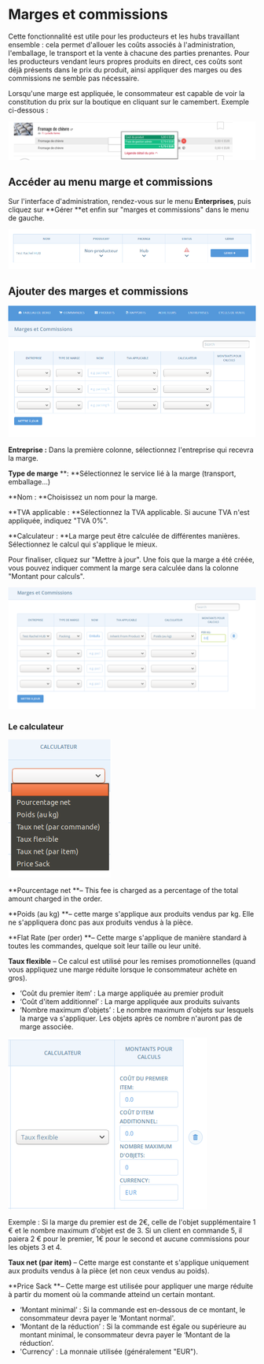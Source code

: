 # Marges et commissions

Cette fonctionnalité est utile pour les producteurs et les hubs travaillant ensemble : cela permet d'allouer les coûts associés à l'administration, l'emballage, le transport et la vente à chacune des parties prenantes. Pour les producteurs vendant leurs propres produits en direct, ces coûts sont déjà présents dans le prix du produit, ainsi appliquer des marges ou des commissions ne semble pas nécessaire.

Lorsqu'une marge est appliquée, le consommateur est capable de voir la constitution du prix sur la boutique en cliquant sur le camembert. Exemple ci-dessous :

![](../.gitbook/assets/image%20%287%29.png)

## Accéder au menu marge et commissions

Sur l'interface d'administration, rendez-vous sur le menu **Enterprises**, puis cliquez sur **Gérer **et enfin sur "marges et commissions" dans le menu de gauche.

![](../.gitbook/assets/image%20%282%29.png)

## Ajouter des marges et commissions

![](../.gitbook/assets/image%20%2825%29.png)

**Entreprise :** Dans la première colonne, sélectionnez l'entreprise qui recevra la marge.

**Type de marge** **: **Sélectionnez le service lié à la marge \(transport, emballage...\)

**Nom : **Choisissez un nom pour la marge.

**TVA applicable : **Sélectionnez la TVA applicable. Si aucune TVA n'est appliquée, indiquez "TVA 0%".

**Calculateur : **La marge peut être calculée de différentes manières. Sélectionnez le calcul qui s'applique le mieux.

Pour finaliser, cliquez sur "Mettre à jour". Une fois que la marge a été créée, vous pouvez indiquer comment la marge sera calculée dans la colonne "Montant pour calculs".

![](../.gitbook/assets/image%20%2815%29.png)

### Le calculateur

![](../.gitbook/assets/image%20%2821%29.png)

**Pourcentage net **– This fee is charged as a percentage of the total amount charged in the order.

**Poids \(au kg\) **– cette marge s'applique aux produits vendus par kg. Elle ne s'appliquera donc pas aux produits vendus à la pièce.

**Flat Rate \(per order\) **– Cette marge s'applique de manière standard à toutes les commandes, quelque soit leur taille ou leur unité.

**Taux flexible** – Ce calcul est utilisé pour les remises promotionnelles \(quand vous appliquez une marge réduite lorsque le consommateur achète en gros\).

* ‘Coût du premier item’ : La marge appliquée au premier produit
* ‘Coût d'item additionnel’ : La marge appliquée aux produits suivants
* ‘Nombre maximum d'objets’ : Le nombre maximum d'objets sur lesquels la marge va s'appliquer. Les objets après ce nombre n'auront pas de marge associée.

![](../.gitbook/assets/image%20%284%29.png)

Exemple :  Si la marge du premier est de 2€, celle de l'objet supplémentaire 1 € et le nombre maximum d'objet est de 3. Si un client en commande 5, il paiera 2 € pour le premier, 1€ pour le second et aucune commissions pour les objets 3 et 4.

**Taux net \(par item\)** – Cette marge est constante et s'applique uniquement aux produits vendus à la pièce \(et non ceux vendus au poids\).

**Price Sack **– Cette marge est utilisée pour appliquer une marge réduite à partir du moment où la commande atteind un certain montant.

* ‘Montant minimal’ : Si la commande est en-dessous de ce montant, le consommateur devra payer le ‘Montant normal'.
* ‘Montant de la réduction’ : Si la commande est égale ou supérieure au montant minimal, le consommateur devra payer le ‘Montant de la réduction’.
* 'Currency' : La monnaie utilisée \(généralement "EUR"\).

